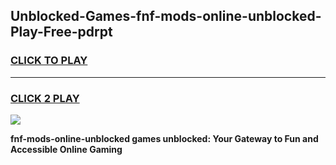 
## Unblocked-Games-fnf-mods-online-unblocked-Play-Free-pdrpt
<h3>
<a href="https://premium76.site?title=fnf-mods-online-unblocked&ref=18A1">CLICK TO PLAY</a></h3>
<hr>

<h3>
<a href="https://premium76.site?title=fnf-mods-online-unblocked&ref=18A1">CLICK 2 PLAY</a>
  
</h3>

<a href="https://premium76.site?title=fnf-mods-online-unblocked&ref=18A1"><img src="https://clearcache.store/games.png"></a>


**fnf-mods-online-unblocked games unblocked: Your Gateway to Fun and Accessible Online Gaming**
